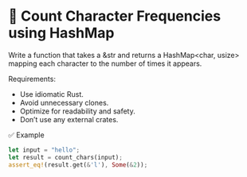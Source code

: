 # 🧠 Count Character Frequencies using HashMap
Write a function that takes a &str and returns a HashMap<char, usize> mapping each character to the number of times it appears.

Requirements:
 - Use idiomatic Rust.
 - Avoid unnecessary clones.
 - Optimize for readability and safety.
 - Don’t use any external crates.

✅ Example
``` rust
let input = "hello";
let result = count_chars(input);
assert_eq!(result.get(&'l'), Some(&2));
```
